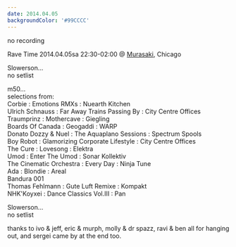 ```yaml
---
date: 2014.04.05
backgroundColor: '#99CCCC'
---
```


no recording  

Rave Time 2014.04.05sa 22:30-02:00 @ [Murasaki](http://sake.murasakichicago.com/), Chicago  

Slowerson...  
no setlist  

m50...  
selections from:  
Corbie : Emotions RMXs : Nuearth Kitchen  
Ulrich Schnauss : Far Away Trains Passing By : City Centre Offices  
Traumprinz : Mothercave : Giegling  
Boards Of Canada : Geogaddi : WARP  
Donato Dozzy & Nuel : The Aquaplano Sessions : Spectrum Spools  
Boy Robot : Glamorizing Corporate Lifestyle : City Centre Offices  
The Cure : Lovesong : Elektra  
Umod : Enter The Umod : Sonar Kollektiv  
The Cinematic Orchestra : Every Day : Ninja Tune  
Ada : Blondie : Areal  
Bandura 001  
Thomas Fehlmann : Gute Luft Remixe : Kompakt  
NHK'Koyxei : Dance Classics Vol.III : Pan  

Slowerson...  
no setlist  

thanks to ivo & jeff, eric & murph, molly & dr spazz, ravi & ben all for hanging out, and sergei came by at the end too.